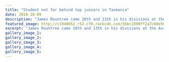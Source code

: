 ```yaml
---
title: "Student not far behind top juniors in Tasmania"
date: 2018-10-09
description: "James Rountree came 10th and 13th in his divisions at the Australian Junior Championships..."
featured_image: http://c1940652.r52.cf0.rackcdn.com/5bbc1590ff2a7c68e500024f/James-Rountree-Chron-9-oct.jpg
excerpt: "James Rountree came 10th and 13th in his divisions at the Australian Junior Championships."
gallery_image_1: 
gallery_image_2: 
gallery_image_3: 
gallery_image_4: 
gallery_image_5: 
---
```

